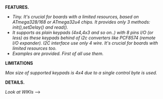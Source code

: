 **FEATURES.**

* *Tiny. It's crucial for boards with a limited resources, based on ATmega328/168 or ATmega32u4 chips. It provides only 3 methods: init(),setDelay() and read().*
* *It supports as plain keypads (4x4,4x3 and so on..) with 8 pins I/O (or less) as these keypads behind of i2c converters like PCF8574 (remote I/O expander). I2C interface use only 4 wire. It's crucial for boards with limited resources too.*
*  *Examples are provided. First of all use them.*

**LIMITATIONS**

*Max size of supported keypads is 4x4 due to a single control byte is used.*

**DETAILS.**

*Look at WIKIs* -->

